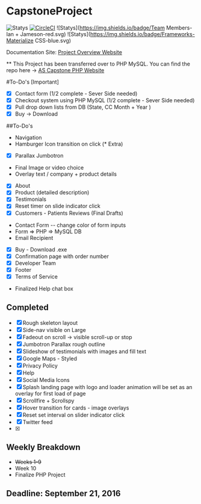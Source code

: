 # CapstoneProject

![Statys](https://img.shields.io/badge/Complete-100%25-orange.svg) [![CircleCI](https://img.shields.io/circleci/project/BrightFlair/PHP.Gt.svg?maxAge=2592000?style=flat-square)]()
![Statys](https://img.shields.io/badge/Team Members-Ian + Jameson-red.svg)
![Statys](https://img.shields.io/badge/Frameworks-Materialize CSS-blue.svg)

Documentation Site:
 [Project Overview Website](https://gorgonsmaze.github.io/CapstoneOverview/)
 
** This Project has been transferred over to PHP MySQL. You can find the repo here ->  [AS Capstone PHP Website](https://github.com/GorgonsMaze)

#To-Do's [Important]
- [x] Contact form (1/2 complete - Sever Side needed)
- [x] Checkout system using PHP MySQL (1/2 complete - Sever Side needed)
- [x] Pull drop down lists from DB (State, CC Month + Year )
- [x] Buy -> Download  

##To-Do's
* Navigation
 * Hamburger Icon transition on click (* Extra)
- [x] Parallax Jumbotron
 * Final Image or video choice
 * Overlay text / company + product details
- [x] About 
- [x] Product (detailed description)
- [x] Testimonials
 - [x] Reset timer on slide indicator click
 - [x]  Customers - Patients Reviews (Final Drafts)
* Contact Form -- change color of form inputs
 * Form => PHP => MySQL DB 
 * Email Recipient 
- [x] Buy - Download .exe
- [x] Confirmation page with order number
- [x] Developer Team 
- [x] Footer
 - [x] Terms of Service 
 * Finalized Help chat box 
 
## Completed
 - [x] Rough skeleton layout
 - [x] Side-nav visible on Large
 - [x] Fadeout on scroll -> visible scroll-up or stop
 - [x] Jumbotron Parallax rough outline
 - [x] Slideshow of testimonials with images and fill text
 - [x] Google Maps - Styled
 - [x] Privacy Policy
 - [x] Help
 - [x] Social Media Icons
 - [x] Splash landing page with logo and loader animation
    will be set as an overlay for first load of page
 - [x] Scrollfire + Scrollspy
 - [x] Hover transition for cards - image overlays 
 - [x] Reset set interval  on slider indicator click
 - [x] Twitter feed
 - [x] 
    
## Weekly Breakdown
* ~~Weeks 1-9~~   
* Week 10
 * Finalize PHP Project


## Deadline: September 21, 2016